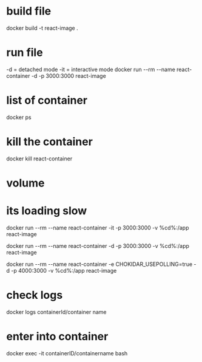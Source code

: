 # build file

docker build -t react-image .

# run file

-d = detached mode
-it = interactive mode
docker run --rm --name react-container -d -p 3000:3000 react-image

# list of container

docker ps

# kill the container

docker kill react-container

# volume

# its loading slow

docker run --rm --name react-container -it -p 3000:3000 -v %cd%:/app react-image

docker run --rm --name react-container -d -p 3000:3000 -v %cd%:/app react-image

docker run --rm --name react-container -e CHOKIDAR_USEPOLLING=true -d -p 4000:3000 -v %cd%:/app react-image

# check logs

docker logs containerId/container name

# enter into container

docker exec -it containerID/containername bash
